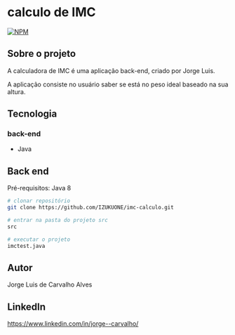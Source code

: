 # calculo de IMC
[![NPM](https://img.shields.io/npm/l/react)](https://github.com/IZUKUONE/imc-calculo/blob/main/LICENSE)

## Sobre o projeto 
A calculadora de IMC é uma aplicação back-end, criado por Jorge Luis.

A aplicação consiste no usuário saber se está no peso ideal baseado na sua altura.

## Tecnologia

### back-end
- Java

## Back end
Pré-requisitos: Java 8

```bash
# clonar repositório
git clone https://github.com/IZUKUONE/imc-calculo.git

# entrar na pasta do projeto src
src

# executar o projeto
imctest.java
```
 
## Autor
Jorge Luis de Carvalho Alves

## LinkedIn
https://www.linkedin.com/in/jorge--carvalho/

